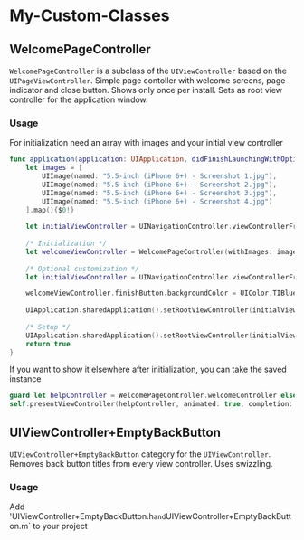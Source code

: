 # My-Custom-Classes

## WelcomePageController

`WelcomePageController` is a subclass of the `UIViewController` based on the `UIPageViewController`. Simple page contoller with welcome screens, page indicator and close button.
Shows only once per install. Sets as root view controller for the application window.

### Usage

For initialization need an array with images and your initial view controller

``` swift
func application(application: UIApplication, didFinishLaunchingWithOptions launchOptions: [NSObject: AnyObject]?) -> Bool {
    let images = [
        UIImage(named: "5.5-inch (iPhone 6+) - Screenshot 1.jpg"),
        UIImage(named: "5.5-inch (iPhone 6+) - Screenshot 2.jpg"),
        UIImage(named: "5.5-inch (iPhone 6+) - Screenshot 3.jpg"),
        UIImage(named: "5.5-inch (iPhone 6+) - Screenshot 4.jpg")
    ].map(){$0!}
    
    let initialViewController = UINavigationController.viewControllerFromStoryboard("InitialNavigationViewController")
    
    /* Initialization */
    let welcomeViewController = WelcomePageController(withImages: images, tintColor: UIColor.TIBrightBlueColor())
    
    /* Optional customization */
    let initialViewController = UINavigationController.viewControllerFromStoryboard("InitialNavigationViewController")

    welcomeViewController.finishButton.backgroundColor = UIColor.TIBlueColor()
    
    UIApplication.sharedApplication().setRootViewController(initialViewController, withWelcomePageController: welcomeViewController)
    
    /* Setup */
    UIApplication.sharedApplication().setRootViewController(initialViewController, withWelcomePageController: welcomeViewController)
    return true
}
```
If you want to show it elsewhere after initialization, you can take the saved instance
``` swift
guard let helpController = WelcomePageController.welcomeController else { return }
self.presentViewController(helpController, animated: true, completion: nil)
```
## UIViewController+EmptyBackButton

`UIViewController+EmptyBackButton` category for the `UIViewController`. Removes back button titles from every view controller. Uses swizzling.

### Usage

Add 'UIViewController+EmptyBackButton.h` and `UIViewController+EmptyBackButton.m` to your project
